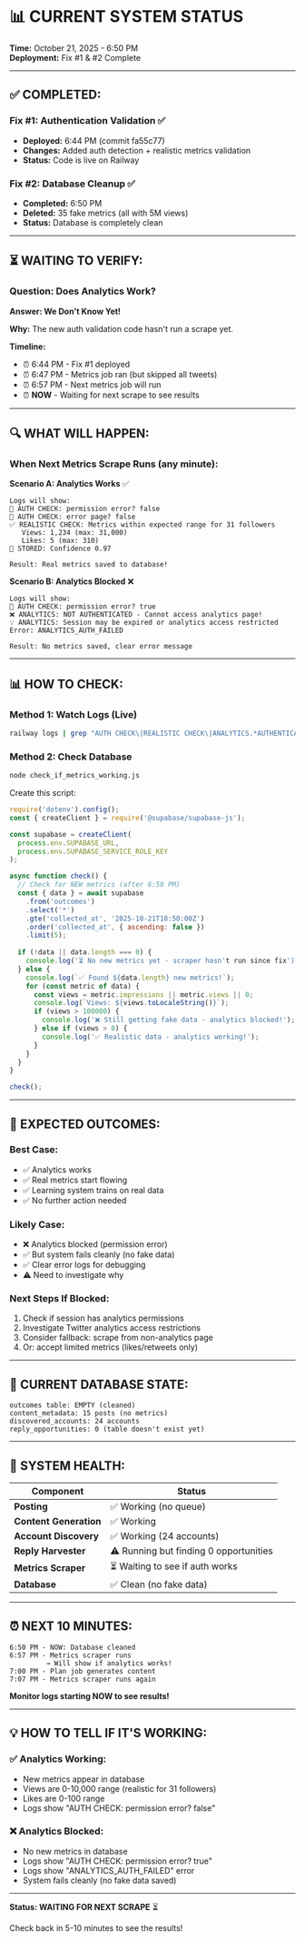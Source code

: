 # 📊 CURRENT SYSTEM STATUS

**Time:** October 21, 2025 - 6:50 PM  
**Deployment:** Fix #1 & #2 Complete

---

## ✅ **COMPLETED:**

### **Fix #1: Authentication Validation** ✅
- **Deployed:** 6:44 PM (commit fa55c77)
- **Changes:** Added auth detection + realistic metrics validation
- **Status:** Code is live on Railway

### **Fix #2: Database Cleanup** ✅
- **Completed:** 6:50 PM
- **Deleted:** 35 fake metrics (all with 5M views)
- **Status:** Database is completely clean

---

## ⏳ **WAITING TO VERIFY:**

### **Question: Does Analytics Work?**
**Answer: We Don't Know Yet!**

**Why:** The new auth validation code hasn't run a scrape yet.

**Timeline:**
- ⏰ 6:44 PM - Fix #1 deployed
- ⏰ 6:47 PM - Metrics job ran (but skipped all tweets)
- ⏰ 6:57 PM - Next metrics job will run
- ⏰ **NOW** - Waiting for next scrape to see results

---

## 🔍 **WHAT WILL HAPPEN:**

### **When Next Metrics Scrape Runs (any minute):**

**Scenario A: Analytics Works** ✅
```
Logs will show:
🔐 AUTH CHECK: permission error? false
🔐 AUTH CHECK: error page? false
✅ REALISTIC CHECK: Metrics within expected range for 31 followers
   Views: 1,234 (max: 31,000)
   Likes: 5 (max: 310)
💾 STORED: Confidence 0.97

Result: Real metrics saved to database!
```

**Scenario B: Analytics Blocked** ❌
```
Logs will show:
🔐 AUTH CHECK: permission error? true
❌ ANALYTICS: NOT AUTHENTICATED - Cannot access analytics page!
💡 ANALYTICS: Session may be expired or analytics access restricted
Error: ANALYTICS_AUTH_FAILED

Result: No metrics saved, clear error message
```

---

## 📊 **HOW TO CHECK:**

### **Method 1: Watch Logs (Live)**
```bash
railway logs | grep "AUTH CHECK\|REALISTIC CHECK\|ANALYTICS.*AUTHENTICATED"
```

### **Method 2: Check Database**
```bash
node check_if_metrics_working.js
```

Create this script:
```javascript
require('dotenv').config();
const { createClient } = require('@supabase/supabase-js');

const supabase = createClient(
  process.env.SUPABASE_URL,
  process.env.SUPABASE_SERVICE_ROLE_KEY
);

async function check() {
  // Check for NEW metrics (after 6:50 PM)
  const { data } = await supabase
    .from('outcomes')
    .select('*')
    .gte('collected_at', '2025-10-21T18:50:00Z')
    .order('collected_at', { ascending: false })
    .limit(5);
  
  if (!data || data.length === 0) {
    console.log('⏳ No new metrics yet - scraper hasn't run since fix');
  } else {
    console.log(`✅ Found ${data.length} new metrics!`);
    for (const metric of data) {
      const views = metric.impressions || metric.views || 0;
      console.log(`Views: ${views.toLocaleString()}`);
      if (views > 100000) {
        console.log('❌ Still getting fake data - analytics blocked!');
      } else if (views > 0) {
        console.log('✅ Realistic data - analytics working!');
      }
    }
  }
}

check();
```

---

## 🎯 **EXPECTED OUTCOMES:**

### **Best Case:**
- ✅ Analytics works
- ✅ Real metrics start flowing
- ✅ Learning system trains on real data
- ✅ No further action needed

### **Likely Case:**
- ❌ Analytics blocked (permission error)
- ✅ But system fails cleanly (no fake data)
- ✅ Clear error logs for debugging
- ⚠️  Need to investigate why

### **Next Steps If Blocked:**
1. Check if session has analytics permissions
2. Investigate Twitter analytics access restrictions
3. Consider fallback: scrape from non-analytics page
4. Or: accept limited metrics (likes/retweets only)

---

## 📝 **CURRENT DATABASE STATE:**

```
outcomes table: EMPTY (cleaned)
content_metadata: 15 posts (no metrics)
discovered_accounts: 24 accounts
reply_opportunities: 0 (table doesn't exist yet)
```

---

## 🚀 **SYSTEM HEALTH:**

| Component | Status |
|-----------|--------|
| **Posting** | ✅ Working (no queue) |
| **Content Generation** | ✅ Working |
| **Account Discovery** | ✅ Working (24 accounts) |
| **Reply Harvester** | ⚠️ Running but finding 0 opportunities |
| **Metrics Scraper** | ⏳ Waiting to see if auth works |
| **Database** | ✅ Clean (no fake data) |

---

## ⏰ **NEXT 10 MINUTES:**

```
6:50 PM - NOW: Database cleaned
6:57 PM - Metrics scraper runs
         → Will show if analytics works!
7:00 PM - Plan job generates content
7:07 PM - Metrics scraper runs again
```

**Monitor logs starting NOW to see results!**

---

## 💡 **HOW TO TELL IF IT'S WORKING:**

### **✅ Analytics Working:**
- New metrics appear in database
- Views are 0-10,000 range (realistic for 31 followers)
- Likes are 0-100 range
- Logs show "AUTH CHECK: permission error? false"

### **❌ Analytics Blocked:**
- No new metrics in database
- Logs show "AUTH CHECK: permission error? true"
- Logs show "ANALYTICS_AUTH_FAILED" error
- System fails cleanly (no fake data saved)

---

**Status: WAITING FOR NEXT SCRAPE** ⏳

Check back in 5-10 minutes to see the results!

